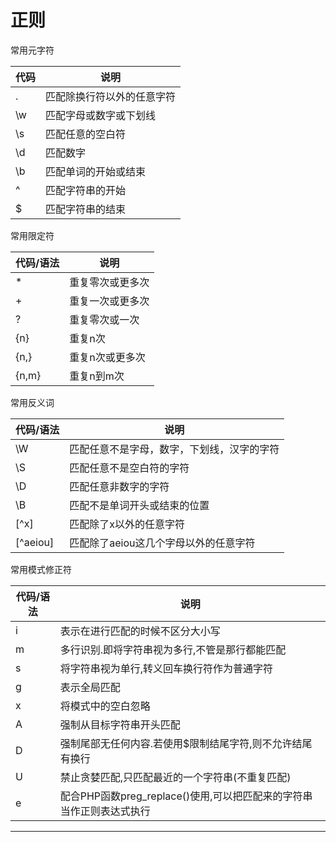 # 正则

常用元字符

| 代码 | 说明                       |
| ---- | -------------------------- |
| .    | 匹配除换行符以外的任意字符 |
| \w   | 匹配字母或数字或下划线     |
| \s   | 匹配任意的空白符           |
| \d   | 匹配数字                   |
| \b   | 匹配单词的开始或结束       |
| ^    | 匹配字符串的开始           |
| $    | 匹配字符串的结束           |

常用限定符

| 代码/语法 | 说明             |
| --------- | ---------------- |
| *         | 重复零次或更多次 |
| +         | 重复一次或更多次 |
| ?         | 重复零次或一次   |
| {n}       | 重复n次          |
| {n,}      | 重复n次或更多次  |
| {n,m}     | 重复n到m次       |

常用反义词

| 代码/语法 | 说明                                       |
| --------- | ------------------------------------------ |
| \W        | 匹配任意不是字母，数字，下划线，汉字的字符 |
| \S        | 匹配任意不是空白符的字符                   |
| \D        | 匹配任意非数字的字符                       |
| \B        | 匹配不是单词开头或结束的位置               |
| [^x]      | 匹配除了x以外的任意字符                    |
| [^aeiou]  | 匹配除了aeiou这几个字母以外的任意字符      |

常用模式修正符

| 代码/语法 | 说明                                                         |
| --------- | ------------------------------------------------------------ |
| i         | 表示在进行匹配的时候不区分大小写                             |
| m         | 多行识别.即将字符串视为多行,不管是那行都能匹配               |
| s         | 将字符串视为单行,转义回车换行符作为普通字符                  |
| g         | 表示全局匹配                                                 |
| x         | 将模式中的空白忽略                                           |
| A         | 强制从目标字符串开头匹配                                     |
| D         | 强制尾部无任何内容.若使用$限制结尾字符,则不允许结尾有换行    |
| U         | 禁止贪婪匹配,只匹配最近的一个字符串(不重复匹配)              |
| e         | 配合PHP函数preg_replace()使用,可以把匹配来的字符串当作正则表达式执行 |

------
